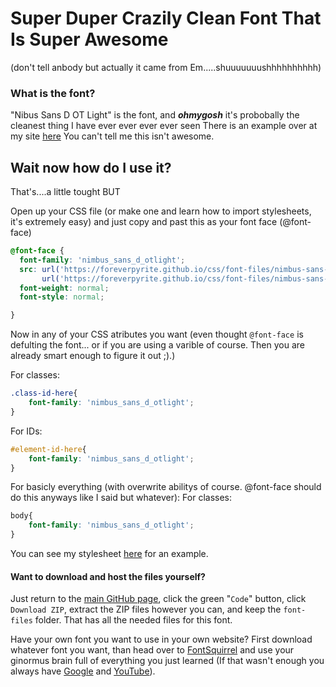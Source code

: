 # Super Duper Crazily Clean Font That Is Super Awesome
(don't tell anbody but actually it came from Em.....shuuuuuuushhhhhhhhhh)

### What is the font?
"Nibus Sans D OT Light" is the font, and ***ohmygosh*** it's probobally the cleanest thing I have ever ever ever ever seen
There is an example over at my site [here](https://foreverpyrite.github.io/css/font-example.html)
You can't tell me this isn't awesome.

## Wait now how do **I** use it?
That's....a little tought BUT

Open up your CSS file (or make one and learn how to import stylesheets, it's extremely easy) and just copy and past this as your font face (@font-face)
```css
@font-face {
  font-family: 'nimbus_sans_d_otlight';
  src: url('https://foreverpyrite.github.io/css/font-files/nimbus-sans-d-ot-light_32752-webfont.woff2') format('woff2'),
       url('https://foreverpyrite.github.io/css/font-files/nimbus-sans-d-ot-light_32752-webfont.woff') format('woff');
  font-weight: normal;
  font-style: normal;

}
```
Now in any of your CSS atributes you want (even thought `@font-face` is defulting the font... or if you are using a varible of course. Then you are already smart enough to figure it out ;).)

For classes:
```css
.class-id-here{
    font-family: 'nimbus_sans_d_otlight';
}
```
For IDs:
```css
#element-id-here{
    font-family: 'nimbus_sans_d_otlight';
}
```
For basicly everything (with overwrite abilitys of course. @font-face should do this anyways like I said but whatever):
For classes:
```css
body{
    font-family: 'nimbus_sans_d_otlight';
}
```
You can see my stylesheet [here](https://foreverpyrite.github.io/css/stylesheet.css) for an example.

#### Want to download and host the files yourself?

Just return to the [main GitHub page](https://github.com/ForeverPyrite/Crazy-Clean-Font), click the green "`Code`" button, click  `Download ZIP`, extract the ZIP files however you can, and keep the `font-files` folder. That has all the needed files for this font.

Have your own font you want to use in your own website? First download whatever font you want, than head over to [FontSquirrel](https://www.fontsquirrel.com/tools/webfont-generator) and use your ginormus brain full of everything you just learned (If that wasn't enough you always have [Google](https://google.com) and [YouTube](https://youtube.com)).